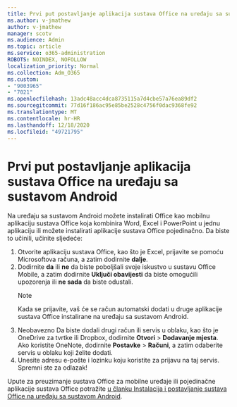 ```yaml
---
title: Prvi put postavljanje aplikacija sustava Office na uređaju sa sustavom Android
ms.author: v-jmathew
author: v-jmathew
manager: scotv
ms.audience: Admin
ms.topic: article
ms.service: o365-administration
ROBOTS: NOINDEX, NOFOLLOW
localization_priority: Normal
ms.collection: Adm_O365
ms.custom:
- "9003965"
- "7021"
ms.openlocfilehash: 13adc48acc4dca8735115a7d4cbe57a76ea89df2
ms.sourcegitcommit: 77d16f186ac95e85be2528c4756f0dac9368fe92
ms.translationtype: MT
ms.contentlocale: hr-HR
ms.lasthandoff: 12/18/2020
ms.locfileid: "49721795"
---
```

# <a name="set-up-office-apps-for-the-first-time-on-an-android-device"></a>Prvi put postavljanje aplikacija sustava Office na uređaju sa sustavom Android

Na uređaju sa sustavom Android možete instalirati Office kao mobilnu aplikaciju sustava Office koja kombinira Word, Excel i PowerPoint u jednu aplikaciju ili možete instalirati aplikacije sustava Office pojedinačno. Da biste to učinili, učinite sljedeće:

1. Otvorite aplikaciju sustava Office, kao što je Excel, prijavite se pomoću Microsoftova računa, a zatim dodirnite **dalje**.
2. Dodirnite **da** ili **ne** da biste poboljšali svoje iskustvo u sustavu Office Mobile, a zatim dodirnite **Uključi obavijesti** da biste omogućili upozorenja ili **ne sada** da biste odustali.
    > [!NOTE]
    > Kada se prijavite, vaš će se račun automatski dodati u druge aplikacije sustava Office instalirane na uređaju sa sustavom Android.
3. Neobavezno Da biste dodali drugi račun ili servis u oblaku, kao što je OneDrive za tvrtke ili Dropbox, dodirnite **Otvori**  >  **Dodavanje mjesta**. Ako koristite OneNote, dodirnite **Postavke**  >  **Računi**, a zatim odaberite servis u oblaku koji želite dodati.
4. Unesite adresu e-pošte i lozinku koju koristite za prijavu na taj servis. Spremni ste za odlazak!

Upute za preuzimanje sustava Office za mobilne uređaje ili pojedinačne aplikacije sustava Office potražite [u članku Instalacija i postavljanje sustava Office na uređaju sa sustavom Android](https://go.microsoft.com/fwlink/?linkid=2135287).
